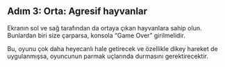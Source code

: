## Adım 3: Orta: Agresif hayvanlar
 
Ekranın sol ve sağ tarafından da ortaya çıkan hayvanlara sahip olun. Bunlardan biri size çarparsa, konsola “Game Over” girilmelidir.

Bu, oyunu çok daha heyecanlı hale getirecek ve özellikle dikey hareket de uygulanmışsa, oyuncunun parmak uçlarında durmasını gerektirecektir.
